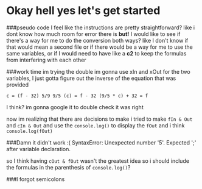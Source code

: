 # Okay hell yes let's get started

###pseudo code
I feel like the instructions are pretty straightforward? like i dont know how much room for error there is
**but!** I would like to see if there's a way for me to do the conversion both ways?
like I don't know if that would mean a second file or if there would be a way for me to use the same variables, or if I would need to have like a **c2** to keep the formulas from interfering with each other

###work time
im trying the double
im gonna use xIn and xOut for the two variables, I just gotta figure out the inverse of the equation that was provided

`c = (f - 32) 5/9
9/5 (c) = f - 32
(9/5 * c) + 32 = f`

I think? im gonna google it to double check
it was right

now im realizing that there are decisions to make
i tried to make `fIn & Out` and `cIn & Out` and use the `console.log()` to display the `fOut` and i think `console.log(fOut)`

###Damn
it didn't work :(
SyntaxError: Unexpected number '5'. Expected ';' after variable declaration.

so I think having `cOut & fOut` wasn't the greatest idea
so i should include the formulas in the parenthesis of `console.log()`?

###I forgot semicolons
